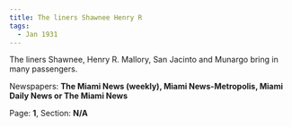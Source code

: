 ```yaml
---  
title: The liners Shawnee Henry R  
tags:  
  - Jan 1931  
---  
```

  
The liners Shawnee, Henry R. Mallory, San Jacinto and Munargo bring in many passengers.  
  
Newspapers: **The Miami News (weekly), Miami News-Metropolis, Miami Daily News or The Miami News**  
  
Page: **1**, Section: **N/A** 
